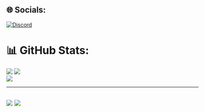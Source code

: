 ## 🌐 Socials:
[![Discord](https://img.shields.io/badge/Discord-%237289DA.svg?logo=discord&logoColor=white)](https://discord.gg/mohammad_norozani)

# 📊 GitHub Stats:
[![](https://visitcount.itsvg.in/api?id=Norozani&icon=0&color=12)](https://visitcount.itsvg.in)
![](https://github-readme-stats.vercel.app/api?username=Norozani&theme=dracula&hide_border=true&include_all_commits=true&count_private=false)<br/>
![](https://github-readme-streak-stats.herokuapp.com/?user=Norozani&theme=dracula&hide_border=true)<br/>

---
[![](https://visitcount.itsvg.in/api?id=Norozani&icon=0&color=12)](https://visitcount.itsvg.in)
![](https://github-readme-stats.vercel.app/api/top-langs/?username=Norozani&theme=dracula&hide_border=true&include_all_commits=true&count_private=false&layout=compact)
---
